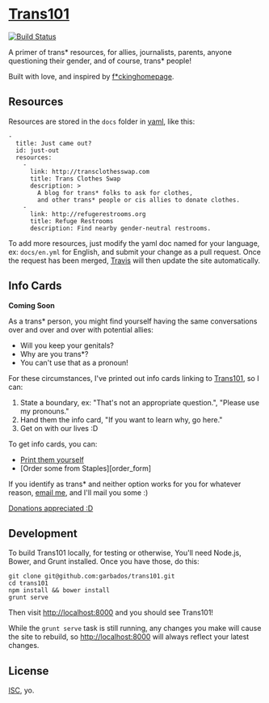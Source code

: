 # [Trans101][]

[![Build Status](https://travis-ci.org/garbados/trans101.svg?branch=master)](https://travis-ci.org/garbados/trans101)

A primer of trans* resources, for allies, journalists, parents, anyone questioning their gender, and of course, trans* people!

Built with love, and inspired by [f*ckinghomepage](http://fuckinghomepage.com).

## Resources

Resources are stored in the `docs` folder in [yaml][], like this:

    - 
      title: Just came out?
      id: just-out
      resources:
        -
          link: http://transclothesswap.com
          title: Trans Clothes Swap
          description: >
            A blog for trans* folks to ask for clothes, 
            and other trans* people or cis allies to donate clothes.
        -
          link: http://refugerestrooms.org
          title: Refuge Restrooms
          description: Find nearby gender-neutral restrooms.

To add more resources, just modify the yaml doc named for your language, ex: `docs/en.yml` for English, and submit your change as a pull request. Once the request has been merged, [Travis][] will then update the site automatically.

## Info Cards

**Coming Soon**

As a trans* person, you might find yourself having the same conversations over and over and over with potential allies:

* Will you keep your genitals?
* Why are you trans*?
* You can't use that as a pronoun!

For these circumstances, I've printed out info cards linking to [Trans101][], so I can:

1. State a boundary, ex: "That's not an appropriate question.", "Please use my pronouns."
2. Hand them the info card, "If you want to learn why, go here."
3. Get on with our lives :D

To get info cards, you can:

* [Print them yourself][infocard_pdf]
* [Order some from Staples][order_form]

If you identify as trans* and neither option works for you for whatever reason, [email me][email], and I'll mail you some :)

[Donations appreciated :D][gittip]

## Development

To build Trans101 locally, for testing or otherwise, You'll need Node.js, Bower, and Grunt installed. Once you have those, do this:

    git clone git@github.com:garbados/trans101.git
    cd trans101
    npm install && bower install
    grunt serve

Then visit <http://localhost:8000> and you should see Trans101!

While the `grunt serve` task is still running, any changes you make will cause the site to rebuild, so <http://localhost:8000> will always reflect your latest changes.

## License

[ISC][], yo.

[yaml]: http://yaml.org
[Travis]: https://travis-ci.org/garbados/trans101
[Trans101]: http://trans101.maxthayer.org/
[email]: mailto:garbados@gmail.com
[gittip]: https://www.gittip.com/garbados/
[ISC]: http://opensource.org/licenses/ISC
[infocard_pdf]: 
[order_form]: 